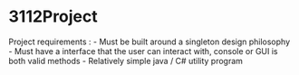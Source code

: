 # 3112Project

Project requirements :
      - Must be built around a singleton design philosophy
      - Must have a interface that the user can interact with, console or GUI is both valid methods
      - Relatively simple java / C# utility program 